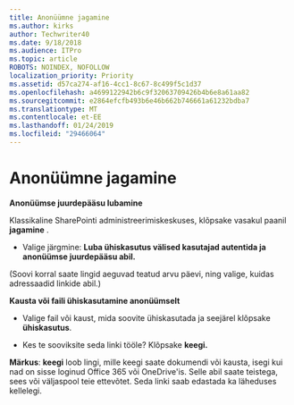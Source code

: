 ```yaml
---
title: Anonüümne jagamine
ms.author: kirks
author: Techwriter40
ms.date: 9/18/2018
ms.audience: ITPro
ms.topic: article
ROBOTS: NOINDEX, NOFOLLOW
localization_priority: Priority
ms.assetid: d57ca274-af16-4cc1-8c67-8c499f5c1d37
ms.openlocfilehash: a4699122942b6c9f32063709426b4b6e8a61aa82
ms.sourcegitcommit: e2864efcfb493b6e46b662b746661a61232bdba7
ms.translationtype: MT
ms.contentlocale: et-EE
ms.lasthandoff: 01/24/2019
ms.locfileid: "29466064"
---
```

# <a name="anonymous-sharing"></a>Anonüümne jagamine

 **Anonüümse juurdepääsu lubamine**
  
Klassikaline SharePointi administreerimiskeskuses, klõpsake vasakul paanil **jagamine** . 
  
- Valige järgmine: **Luba ühiskasutus välised kasutajad autentida ja anonüümse juurdepääsu abil.**
  
(Soovi korral saate lingid aeguvad teatud arvu päevi, ning valige, kuidas adressaadid linkide abil.)
    
 **Kausta või faili ühiskasutamine anonüümselt**
  
- Valige fail või kaust, mida soovite ühiskasutada ja seejärel klõpsake **ühiskasutus**. 
    
- Kes te sooviksite seda linki tööle? Klõpsake **keegi.**
  
 **Märkus**: **keegi** loob lingi, mille keegi saate dokumendi või kausta, isegi kui nad on sisse loginud Office 365 või OneDrive'is. Selle abil saate teistega, sees või väljaspool teie ettevõtet. Seda linki saab edastada ka läheduses kellelegi. 
    

